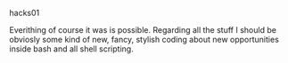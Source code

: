 hacks01

Everithing of course it was is possible. Regarding all the stuff I should be obviosly some kind of new, fancy, stylish
coding about new opportunities inside bash and all shell scripting.
